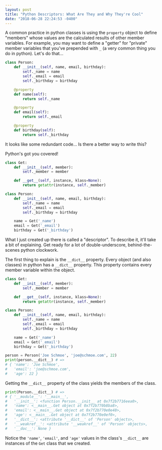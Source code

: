 ```yaml
---
layout: post
title: "Python Descriptors: What Are They and Why They're Cool"
date: "2018-06-28 22:24:53 -0400"
---
```


A common practice in python classes is using the `property` object to define "members" whose values are the calculated results of other member variables. For example, you may want to define a "getter" for "private" member variables that you've prepended with `_` (a very common thing you do in python). Let's do that...

```python
class Person:
    def __init__(self, name, email, birthday):
        self._name = name
        self._email = email
        self._birthday = birthday

    @property
    def name(self):
        return self._name

    @property
    def email(self):
        return self._email

    @property
    def birthday(self):
        return self._birthday
```

It looks like some redundant code... Is there a better way to write this?

Python's got you covered!

```python
class Get:
    def __init__(self, member):
        self._member = member

    def __get__(self, instance, klass=None):
        return getattr(instance, self._member)

class Person:
    def __init__(self, name, email, birthday):
        self._name = name
        self._email = email
        self._birthday = birthday

    name = Get('_name')
    email = Get('_email')
    birthday = Get('_birthday')
```

What I just created up there is called a "descriptor". To describe it, it'll take a bit of explaining. Get ready for a lot of double-underscore, behind-the-scenes python clockwork.

The first thing to explain is the `__dict__` property. Every object (and also classes) in python has a `__dict__` property. This property contains every member variable within the object.

```python
class Get:
    def __init__(self, member):
        self._member = member

    def __get__(self, instance, klass=None):
        return getattr(instance, self._member)

class Person:
    def __init__(self, name, email, birthday):
        self._name = name
        self._email = email
        self._birthday = birthday

    name = Get('_name')
    email = Get('_email')
    birthday = Get('_birthday')

person = Person('Joe Schmoe', 'joe@schmoe.com', 22)
print(person.__dict__) # =>
# { 'name': 'Joe Schmoe',
#   'email': 'joe@schmoe.com',
#   'age': 22 }
```

Getting the `__dict__` property of the class yields the members of the class.

```python
print(Person.__dict__) # =>
# { '__module__': '__main__',
#   '__init__': <function Person.__init__ at 0x7f2b7716eea0>,
#   'name': <__main__.Get object at 0x7f2b770b8ba8>,
#   'email': <__main__.Get object at 0x7f2b770e0e48>,
#   'age': <__main__.Get object at 0x7f2b770e0ef0>,
#   '__dict__': <attribute '__dict__' of 'Person' objects>,
#   '__weakref__': <attribute '__weakref__' of 'Person' objects>,
#   '__doc__': None }
```

Notice the `'name'`, `'email'`, and `'age'` values in the class's `__dict__` are instances of the `Get` class that we created.
